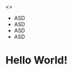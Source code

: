 <!DOCTYPE html>
<html lang="en">
<head>
    <meta charset="UTF-8">
    <meta http-equiv="X-UA-Compatible" content="IE=edge">
    <meta name="viewport" content="width=device-width, initial-scale=1.0">
    <title>J0rd1S3rr4n0</title>
    <>
</head>
<body>
    <nav>
        <ul>
            <li>ASD</li>
            <li>ASD</li>
            <li>ASD</li>
            <li>ASD</li>
        </ul>
    </nav>
    <h1>Hello World!</h1>
</body>
</html>

